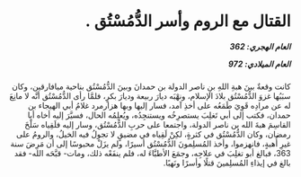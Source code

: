 <h1 dir="rtl">القتال مع الروم وأسر الدُّمُسْتُق .</h1>

<h5 dir="rtl">العام الهجري:  362

العام الميلادي: 972

</h5>

<p dir="rtl">كانت وقعةٌ بينَ هبةِ اللهِ بنِ ناصر الدولة بن حمدانَ وبينَ الدُّمُسْتُق بناحية ميافارقين، وكان سبَبُها غزوَ الدُّمُسْتُق بلادَ الإسلام، ونهْبَه ديارَ ربيعة وديارَ بكرٍ، فلمَّا رأى الدُّمُسْتُق أنَّه لا مانِعَ له عن مرادِه قَوِيَ طَمَعُه على أخذِ آمد، فسار إليها وبها هزارمرد غلامُ أبي الهيجاء بن حمدان، فكتب إلى أبي تَغلِبَ يستصرِخُه ويستنجِدُه، ويُعلِمُه الحال، فسيَّرَ إليه أخاه أبا القاسِمَ هبةَ الله بن ناصر الدولة، واجتمعا على حربِ الدُّمُسْتُق، وسار إليه فلَقِياه سَلْخَ رمضان، وكان الدُّمُسْتُق في كثرةٍ، لكِنْ لَقِياه في مضيقٍ لا تجولُ فيه الخيلُ، والرومُ على غيرِ أُهبةٍ، فانهزموا، وأخذ المُسلِمونَ الدُّمُسْتُق أسيرًا، ولم يزَلْ محبوسًا إلى أن مَرِضَ سنة 363، فبالغ أبو تغلِبَ في علاجِه، وجمَعَ الأطبَّاءَ له، فلم ينفَعْه ذلك، ومات- قبَّحَه الله- فقد بالغ في إيذاءِ المُسلِمينَ قتلًا وأسرًا ونَهبًا.</p></br>
